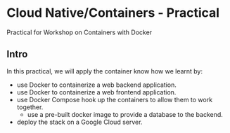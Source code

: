# Cloud Native/Containers - Practical
Practical for Workshop on Containers with Docker

## Intro
In this practical, we will apply the container know how we learnt by:
- use Docker to containerize a web backend application.
- use Docker to containerize a web frontend application.
- use Docker Compose hook up the containers to allow them to work together.
    - use a pre-built docker image to provide a database to the backend.
- deploy the stack on a Google Cloud server.
